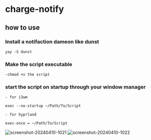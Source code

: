 # charge-notify

## how to use

### Install a notifaction dameon like dunst

```
yay -S dunst
```

### Make the script executable

```
-chmod +x the script
```
### start the script on startup through your window manager
```
- for i3wm

exec --no-startup ~/Path/To/Script

- for hyprland

exec-once = ~/Path/To/Script

```

![screenshot-20240410-1021](https://github.com/fruitsaladchan/charge-notify/assets/124645742/d990c9f8-a9e8-48ae-9a93-234345162974)
![screenshot-20240410-1022](https://github.com/fruitsaladchan/charge-notify/assets/124645742/49a5dd2a-c64a-40d7-973e-bd4fc56f0e4e)
